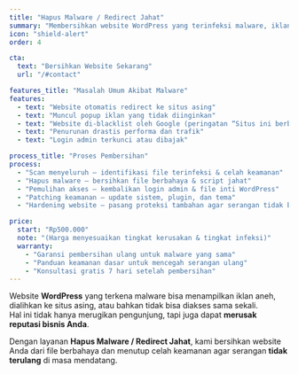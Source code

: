 ```yaml
---
title: "Hapus Malware / Redirect Jahat"
summary: "Membersihkan website WordPress yang terinfeksi malware, iklan spam, atau redirect berbahaya agar kembali aman dan normal."
icon: "shield-alert"
order: 4

cta:
  text: "Bersihkan Website Sekarang"
  url: "/#contact"

features_title: "Masalah Umum Akibat Malware"
features:
  - text: "Website otomatis redirect ke situs asing"
  - text: "Muncul popup iklan yang tidak diinginkan"
  - text: "Website di-blacklist oleh Google (peringatan “Situs ini berbahaya”)"
  - text: "Penurunan drastis performa dan trafik"
  - text: "Login admin terkunci atau dibajak"

process_title: "Proses Pembersihan"
process:
  - "Scan menyeluruh – identifikasi file terinfeksi & celah keamanan"
  - "Hapus malware – bersihkan file berbahaya & script jahat"
  - "Pemulihan akses – kembalikan login admin & file inti WordPress"
  - "Patching keamanan – update sistem, plugin, dan tema"
  - "Hardening website – pasang proteksi tambahan agar serangan tidak berulang"

price:
  start: "Rp500.000"
  note: "(Harga menyesuaikan tingkat kerusakan & tingkat infeksi)"
  warranty:
    - "Garansi pembersihan ulang untuk malware yang sama"
    - "Panduan keamanan dasar untuk mencegah serangan ulang"
    - "Konsultasi gratis 7 hari setelah pembersihan"
---
```


Website **WordPress** yang terkena malware bisa menampilkan iklan aneh, dialihkan ke situs asing, atau bahkan tidak bisa diakses sama sekali.  
Hal ini tidak hanya merugikan pengunjung, tapi juga dapat **merusak reputasi bisnis Anda**.

Dengan layanan **Hapus Malware / Redirect Jahat**, kami bersihkan website Anda dari file berbahaya dan menutup celah keamanan agar serangan **tidak terulang** di masa mendatang.

